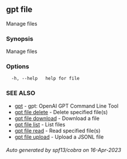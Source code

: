 ## gpt file

Manage files

### Synopsis

Manage files

### Options

```
  -h, --help   help for file
```

### SEE ALSO

* [gpt](gpt.md)	 - gpt: OpenAI GPT Command Line Tool
* [gpt file delete](gpt_file_delete.md)	 - Delete specified file(s)
* [gpt file download](gpt_file_download.md)	 - Download a file
* [gpt file list](gpt_file_list.md)	 - List files
* [gpt file read](gpt_file_read.md)	 - Read specified file(s)
* [gpt file upload](gpt_file_upload.md)	 - Upload a JSONL file

###### Auto generated by spf13/cobra on 16-Apr-2023
